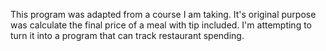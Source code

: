 This program was adapted from a course I am taking. It's original purpose was calculate the final price of a meal with tip included. I'm attempting to turn it into a program 
that can track restaurant spending.
